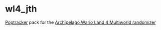 # wl4_jth
[Poptracker](https://github.com/black-sliver/PopTracker) pack for the [Archipelago Wario Land 4 Multiworld randomizer](https://github.com/lilDavid/Archipelago)
